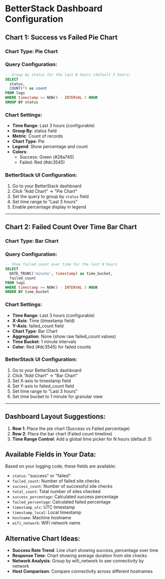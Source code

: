 # BetterStack Dashboard Configuration

## Chart 1: Success vs Failed Pie Chart

### Chart Type: Pie Chart
### Query Configuration:
```sql
-- Group by status for the last N hours (default 3 hours)
SELECT 
  status,
  COUNT(*) as count
FROM logs 
WHERE timestamp >= NOW() - INTERVAL 3 HOUR
GROUP BY status
```

### Chart Settings:
- **Time Range**: Last 3 hours (configurable)
- **Group By**: status field
- **Metric**: Count of records
- **Chart Type**: Pie
- **Legend**: Show percentage and count
- **Colors**: 
  - Success: Green (#28a745)
  - Failed: Red (#dc3545)

### BetterStack UI Configuration:
1. Go to your BetterStack dashboard
2. Click "Add Chart" → "Pie Chart"
3. Set the query to group by `status` field
4. Set time range to "Last 3 hours"
5. Enable percentage display in legend

---

## Chart 2: Failed Count Over Time Bar Chart

### Chart Type: Bar Chart
### Query Configuration:
```sql
-- Show failed_count over time for the last N hours
SELECT 
  DATE_TRUNC('minute', timestamp) as time_bucket,
  failed_count
FROM logs 
WHERE timestamp >= NOW() - INTERVAL 3 HOUR
ORDER BY time_bucket
```

### Chart Settings:
- **Time Range**: Last 3 hours (configurable)
- **X-Axis**: Time (timestamp field)
- **Y-Axis**: failed_count field
- **Chart Type**: Bar Chart
- **Aggregation**: None (show raw failed_count values)
- **Time Bucket**: 1 minute intervals
- **Color**: Red (#dc3545) for failed counts

### BetterStack UI Configuration:
1. Go to your BetterStack dashboard
2. Click "Add Chart" → "Bar Chart"
3. Set X-axis to timestamp field
4. Set Y-axis to failed_count field
5. Set time range to "Last 3 hours"
6. Set time bucket to 1 minute for granular view

---

## Dashboard Layout Suggestions:

1. **Row 1**: Place the pie chart (Success vs Failed percentage)
2. **Row 2**: Place the bar chart (Failed count timeline)
3. **Time Range Control**: Add a global time picker for N hours (default 3)

## Available Fields in Your Data:
Based on your logging code, these fields are available:
- `status`: "success" or "failed"
- `failed_count`: Number of failed site checks
- `success_count`: Number of successful site checks  
- `total_count`: Total number of sites checked
- `success_percentage`: Calculated success percentage
- `failed_percentage`: Calculated failed percentage
- `timestamp_utc`: UTC timestamp
- `timestamp_local`: Local timestamp
- `hostname`: Machine hostname
- `wifi_network`: WiFi network name

## Alternative Chart Ideas:
- **Success Rate Trend**: Line chart showing success_percentage over time
- **Response Time**: Chart showing average duration from site checks
- **Network Analysis**: Group by wifi_network to see connectivity by network
- **Host Comparison**: Compare connectivity across different hostnames